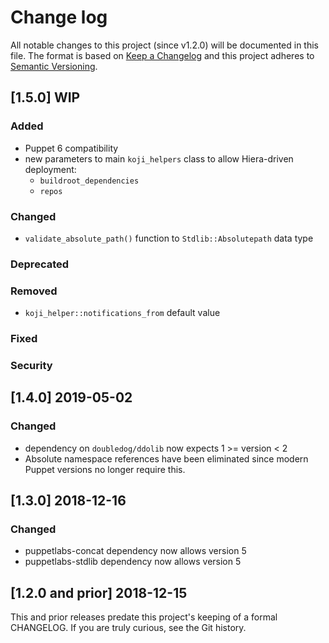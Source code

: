 <!--
This file is part of the doubledog-koji_helpers Puppet module.
Copyright 2018-2019 John Florian
SPDX-License-Identifier: GPL-3.0-or-later

Template

## [VERSION] DATE/WIP
### Added
### Changed
### Deprecated
### Removed
### Fixed
### Security

-->

# Change log

All notable changes to this project (since v1.2.0) will be documented in this file.  The format is based on [Keep a Changelog](http://keepachangelog.com/en/1.0.0/) and this project adheres to [Semantic Versioning](http://semver.org).

## [1.5.0] WIP
### Added
- Puppet 6 compatibility
- new parameters to main `koji_helpers` class to allow Hiera-driven deployment:
    - `buildroot_dependencies`
    - `repos`
### Changed
- `validate_absolute_path()` function to `Stdlib::Absolutepath` data type
### Deprecated
### Removed
- `koji_helper::notifications_from` default value
### Fixed
### Security

## [1.4.0] 2019-05-02
### Changed
- dependency on `doubledog/ddolib` now expects 1 >= version < 2
- Absolute namespace references have been eliminated since modern Puppet versions no longer require this.

## [1.3.0] 2018-12-16
### Changed
- puppetlabs-concat dependency now allows version 5
- puppetlabs-stdlib dependency now allows version 5

## [1.2.0 and prior] 2018-12-15

This and prior releases predate this project's keeping of a formal CHANGELOG.  If you are truly curious, see the Git history.
